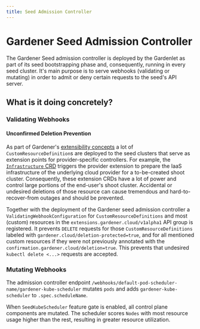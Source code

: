 ```yaml
---
title: Seed Admission Controller
---
```

# Gardener Seed Admission Controller

The Gardener Seed admission controller is deployed by the Gardenlet as part of its seed bootstrapping phase and, consequently, running in every seed cluster.
It's main purpose is to serve webhooks (validating or mutating) in order to admit or deny certain requests to the seed's API server.

## What is it doing concretely?

### Validating Webhooks

#### Unconfirmed Deletion Prevention
As part of Gardener's [extensibility concepts](https://github.com/gardener/gardener/blob/master/docs/extensions/overview.md) a lot of `CustomResourceDefinition`s are deployed to the seed clusters that serve as extension points for provider-specific controllers.
For example, the [`Infrastructure` CRD](https://github.com/gardener/gardener/blob/master/docs/extensions/infrastructure.md) triggers the provider extension to prepare the IaaS infrastructure of the underlying cloud provider for a to-be-created shoot cluster.
Consequently, these extension CRDs have a lot of power and control large portions of the end-user's shoot cluster.
Accidental or undesired deletions of those resource can cause tremendous and hard-to-recover-from outages and should be prevented.

Together with the deployment of the Gardener seed admission controller a `ValidatingWebhookConfiguration` for `CustomResourceDefinitions` and most (custom) resources in the `extensions.gardener.cloud/v1alpha1` API group is registered.
It prevents `DELETE` requests for those `CustomResourceDefinitions` labeled with `gardener.cloud/deletion-protected=true`, and for all mentioned custom resources if they were not previously annotated with the `confirmation.gardener.cloud/deletion=true`.
This prevents that undesired `kubectl delete <...>` requests are accepted.

### Mutating Webhooks

The admission controller endpoint `/webhooks/default-pod-scheduler-name/gardener-kube-scheduler` mutates `pods` and adds `gardener-kube-scheduler` to `.spec.scheduleName`.

When `SeedKubeScheduler` feature gate is enabled, all control plane components are mutated. The scheduler scores `Nodes` with most resource usage higher than the rest, resulting in greater resource utilization.
